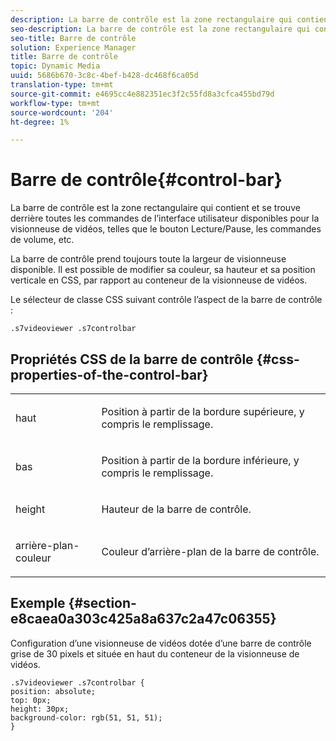```yaml
---
description: La barre de contrôle est la zone rectangulaire qui contient et se trouve derrière toutes les commandes de l’interface utilisateur disponibles pour la visionneuse de vidéos, telles que le bouton Lecture/Pause, les commandes de volume, etc.
seo-description: La barre de contrôle est la zone rectangulaire qui contient et se trouve derrière toutes les commandes de l’interface utilisateur disponibles pour la visionneuse de vidéos, telles que le bouton Lecture/Pause, les commandes de volume, etc.
seo-title: Barre de contrôle
solution: Experience Manager
title: Barre de contrôle
topic: Dynamic Media
uuid: 5686b670-3c8c-4bef-b428-dc468f6ca05d
translation-type: tm+mt
source-git-commit: e4695cc4e882351ec3f2c55fd8a3cfca455bd79d
workflow-type: tm+mt
source-wordcount: '204'
ht-degree: 1%

---
```



# Barre de contrôle{#control-bar}

La barre de contrôle est la zone rectangulaire qui contient et se trouve derrière toutes les commandes de l’interface utilisateur disponibles pour la visionneuse de vidéos, telles que le bouton Lecture/Pause, les commandes de volume, etc.

<!--<a id="section_061E550C1C1D4DB2BD663A898895B38C"></a>-->

La barre de contrôle prend toujours toute la largeur de visionneuse disponible. Il est possible de modifier sa couleur, sa hauteur et sa position verticale en CSS, par rapport au conteneur de la visionneuse de vidéos.

Le sélecteur de classe CSS suivant contrôle l’aspect de la barre de contrôle :

```
.s7videoviewer .s7controlbar
```

## Propriétés CSS de la barre de contrôle {#css-properties-of-the-control-bar}

<table id="table_C48C56E696304C9BAFEE71BA9EA9A174"> 
 <tbody> 
  <tr> 
   <td colname="col1"> <p> <span class="codeph"> haut </span> </p> </td> 
   <td colname="col2"> <p>Position à partir de la bordure supérieure, y compris le remplissage. </p> </td> 
  </tr> 
  <tr> 
   <td colname="col1"> <p> <span class="codeph"> bas </span> </p> </td> 
   <td colname="col2"> <p> Position à partir de la bordure inférieure, y compris le remplissage. </p> </td> 
  </tr> 
  <tr> 
   <td colname="col1"> <p> <span class="codeph"> height </span> </p> </td> 
   <td colname="col2"> <p>Hauteur de la barre de contrôle. </p> </td> 
  </tr> 
  <tr> 
   <td colname="col1"> <p> <span class="codeph"> arrière-plan-couleur  </span> </p> </td> 
   <td colname="col2"> <p>Couleur d’arrière-plan de la barre de contrôle. </p> </td> 
  </tr> 
 </tbody> 
</table>

## Exemple {#section-e8caea0a303c425a8a637c2a47c06355}

Configuration d’une visionneuse de vidéos dotée d’une barre de contrôle grise de 30 pixels et située en haut du conteneur de la visionneuse de vidéos.

```
.s7videoviewer .s7controlbar {  
position: absolute; 
top: 0px; 
height: 30px; 
background-color: rgb(51, 51, 51); 
}
```

